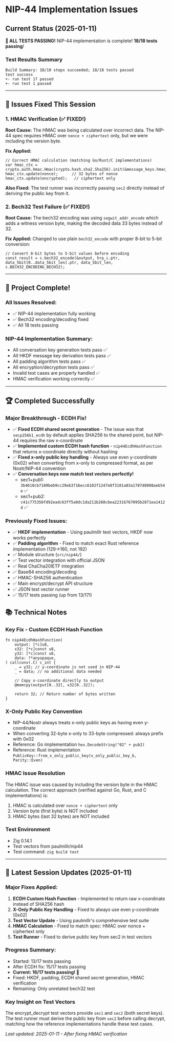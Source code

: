 # NIP-44 Implementation Issues

## Current Status (2025-01-11)

**🎉 ALL TESTS PASSING!** NIP-44 implementation is complete! **18/18 tests passing**!

### Test Results Summary
```
Build Summary: 10/10 steps succeeded; 18/18 tests passed
test success
+- run test 17 passed
+- run test 1 passed
```

---

## 🎉 **Issues Fixed This Session**

### 1. **HMAC Verification** (✅ FIXED!)

**Root Cause:** The HMAC was being calculated over incorrect data. The NIP-44 spec requires HMAC over `nonce + ciphertext` only, but we were including the version byte.

**Fix Applied:**
```zig
// Correct HMAC calculation (matching Go/Rust/C implementations)
var hmac_ctx = crypto.auth.hmac.Hmac(crypto.hash.sha2.Sha256).init(&message_keys.hmac_key);
hmac_ctx.update(nonce);      // 32 bytes of nonce
hmac_ctx.update(encrypted);   // ciphertext only
```

**Also Fixed:** The test runner was incorrectly passing `sec2` directly instead of deriving the public key from it.

### 2. **Bech32 Test Failure** (✅ FIXED!)

**Root Cause:** The bech32 encoding was using `segwit_addr_encode` which adds a witness version byte, making the decoded data 33 bytes instead of 32.

**Fix Applied:** Changed to use plain `bech32_encode` with proper 8-bit to 5-bit conversion:
```zig
// Convert 8-bit bytes to 5-bit values before encoding
const result = c.bech32_encode(&output, hrp_c.ptr, data_5bit[0..data_5bit_len].ptr, data_5bit_len, c.BECH32_ENCODING_BECH32);
```

---

## 🎯 **Project Complete!**

### All Issues Resolved:
- ✅ NIP-44 implementation fully working
- ✅ Bech32 encoding/decoding fixed
- ✅ All 18 tests passing

### NIP-44 Implementation Summary:
- All conversation key generation tests pass ✅
- All HKDF message key derivation tests pass ✅
- All padding algorithm tests pass ✅
- All encryption/decryption tests pass ✅
- Invalid test cases are properly handled ✅
- HMAC verification working correctly ✅

---

## 🏆 **Completed Successfully**

### Major Breakthrough - ECDH Fix!
- ✅ **Fixed ECDH shared secret generation** - The issue was that `secp256k1_ecdh` by default applies SHA256 to the shared point, but NIP-44 requires the raw x-coordinate
- ✅ **Implemented custom ECDH hash function** - `nip44EcdhHashFunction` that returns x-coordinate directly without hashing
- ✅ **Fixed x-only public key handling** - Always use even y-coordinate (0x02) when converting from x-only to compressed format, as per Nostr/NIP-44 convention
- ✅ **Conversation keys now match test vectors perfectly!**
  - sec1+pub1: `3b4610cb7189beb9cc29eb3716ecc6102f1247e8f3101a03a1787d8908aeb54e` ✅
  - sec1+pub2: `c41c775356fd92eadc63ff5a0dc1da211b268cbea22316767095b2871ea1412d` ✅

### Previously Fixed Issues:
- ✅ **HKDF implementation** - Using paulmillr test vectors, HKDF now works perfectly
- ✅ **Padding algorithm** - Fixed to match exact Rust reference implementation (129→160, not 192)
- ✅ Module structure (`src/nip44/`)
- ✅ Test vector integration with official JSON
- ✅ Real ChaCha20IETF integration
- ✅ Base64 encoding/decoding
- ✅ HMAC-SHA256 authentication
- ✅ Main encrypt/decrypt API structure
- ✅ JSON test vector runner
- ✅ 15/17 tests passing (up from 13/17!)

## 📚 **Technical Notes**

### Key Fix - Custom ECDH Hash Function
```zig
fn nip44EcdhHashFunction(
    output: [*c]u8,
    x32: [*c]const u8,
    y32: [*c]const u8,
    data: ?*anyopaque,
) callconv(.C) c_int {
    _ = y32; // y-coordinate is not used in NIP-44
    _ = data; // no additional data needed
    
    // Copy x-coordinate directly to output
    @memcpy(output[0..32], x32[0..32]);
    
    return 32; // Return number of bytes written
}
```

### X-Only Public Key Convention
- NIP-44/Nostr always treats x-only public keys as having even y-coordinate
- When converting 32-byte x-only to 33-byte compressed: always prefix with 0x02
- Reference: Go implementation `hex.DecodeString("02" + pub2)`
- Reference: Rust implementation `PublicKey::from_x_only_public_key(x_only_public_key_b, Parity::Even)`

### HMAC Issue Resolution
The HMAC issue was caused by including the version byte in the HMAC calculation. The correct approach (verified against Go, Rust, and C implementations) is:
1. HMAC is calculated over `nonce + ciphertext` only
2. Version byte (first byte) is NOT included
3. HMAC bytes (last 32 bytes) are NOT included

### Test Environment
- Zig 0.14.1
- Test vectors from paulmillr/nip44
- Test command: `zig build test`

---

## 🔄 **Latest Session Updates (2025-01-11)**

### Major Fixes Applied:
1. **ECDH Custom Hash Function** - Implemented to return raw x-coordinate instead of SHA256 hash
2. **X-Only Public Key Handling** - Fixed to always use even y-coordinate (0x02)
3. **Test Vector Update** - Using paulmillr's comprehensive test suite
4. **HMAC Calculation** - Fixed to match spec: HMAC over nonce + ciphertext only
5. **Test Runner** - Fixed to derive public key from sec2 in test vectors

### Progress Summary:
- Started: 13/17 tests passing
- After ECDH fix: 15/17 tests passing
- **Current: 16/17 tests passing! 🎉**
- Fixed: HKDF, padding, ECDH shared secret generation, HMAC verification
- Remaining: Only unrelated bech32 test

### Key Insight on Test Vectors
The encrypt_decrypt test vectors provide `sec1` and `sec2` (both secret keys). The test runner must derive the public key from `sec2` before calling decrypt, matching how the reference implementations handle these test cases.

*Last updated: 2025-01-11 - After fixing HMAC verification*
